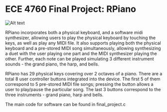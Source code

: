 # ECE 4760 Final Project: RPiano 

![Alt text](side.jpg?)

RPiano incorporates both a physical keyboard, and a software midi synthesizer, allowing users to play the physical keyboard by touching the keys, as well as play any MIDI file. It also supports playing both the physical keyboard and a pre-stored MIDI song simultaneously, allowing synthesizing a duet with the user playing one part and the MIDI synthesizer playing the other. Further, each note can be played simulating 3 different instrument sounds - the grand piano, the harp, and bells.

RPiano has 29 physical keys covering over 2 octaves of a piano. There are a total 8 user controller buttons integrated into the device. The first 5 of them correspond to 5 pre-stored MIDI file songs; pressing the button allows a user to play/pause the particular song. The last 3 buttons correspond to the three instruments - grand piano, harp and bells.

The main code for software can be found in final_project.c
